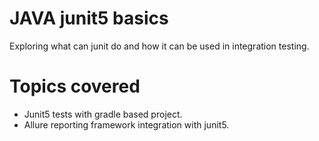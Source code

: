 # JAVA junit5 basics
Exploring what can junit do and how it can be used in integration testing. 

# Topics covered
- Junit5 tests with gradle based project.
- Allure reporting framework integration with junit5.

